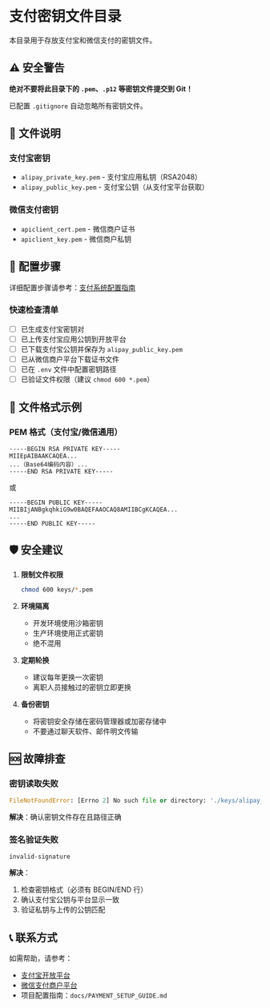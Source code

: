 # 支付密钥文件目录

本目录用于存放支付宝和微信支付的密钥文件。

## ⚠️ 安全警告

**绝对不要将此目录下的 `.pem`、`.p12` 等密钥文件提交到 Git！**

已配置 `.gitignore` 自动忽略所有密钥文件。

## 📁 文件说明

### 支付宝密钥

- `alipay_private_key.pem` - 支付宝应用私钥（RSA2048）
- `alipay_public_key.pem` - 支付宝公钥（从支付宝平台获取）

### 微信支付密钥

- `apiclient_cert.pem` - 微信商户证书
- `apiclient_key.pem` - 微信商户私钥

## 🔧 配置步骤

详细配置步骤请参考：[支付系统配置指南](../docs/PAYMENT_SETUP_GUIDE.md)

### 快速检查清单

- [ ] 已生成支付宝密钥对
- [ ] 已上传支付宝应用公钥到开放平台
- [ ] 已下载支付宝公钥并保存为 `alipay_public_key.pem`
- [ ] 已从微信商户平台下载证书文件
- [ ] 已在 `.env` 文件中配置密钥路径
- [ ] 已验证文件权限（建议 `chmod 600 *.pem`）

## 📝 文件格式示例

### PEM 格式（支付宝/微信通用）

```
-----BEGIN RSA PRIVATE KEY-----
MIIEpAIBAAKCAQEA...
...（Base64编码内容）...
-----END RSA PRIVATE KEY-----
```

或

```
-----BEGIN PUBLIC KEY-----
MIIBIjANBgkqhkiG9w0BAQEFAAOCAQ8AMIIBCgKCAQEA...
...
-----END PUBLIC KEY-----
```

## 🛡️ 安全建议

1. **限制文件权限**
   ```bash
   chmod 600 keys/*.pem
   ```

2. **环境隔离**
   - 开发环境使用沙箱密钥
   - 生产环境使用正式密钥
   - 绝不混用

3. **定期轮换**
   - 建议每年更换一次密钥
   - 离职人员接触过的密钥立即更换

4. **备份密钥**
   - 将密钥安全存储在密码管理器或加密存储中
   - 不要通过聊天软件、邮件明文传输

## 🆘 故障排查

### 密钥读取失败

```python
FileNotFoundError: [Errno 2] No such file or directory: './keys/alipay_private_key.pem'
```

**解决**：确认密钥文件存在且路径正确

### 签名验证失败

```
invalid-signature
```

**解决**：
1. 检查密钥格式（必须有 BEGIN/END 行）
2. 确认支付宝公钥与平台显示一致
3. 验证私钥与上传的公钥匹配

## 📞 联系方式

如需帮助，请参考：
- [支付宝开放平台](https://open.alipay.com/)
- [微信支付商户平台](https://pay.weixin.qq.com/)
- 项目配置指南：`docs/PAYMENT_SETUP_GUIDE.md`
